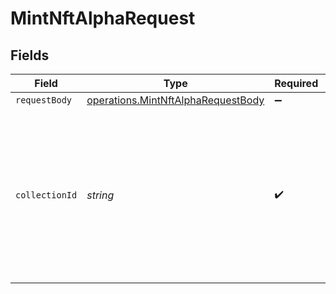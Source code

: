 # MintNftAlphaRequest


## Fields

| Field                                                                                                                                                                                                      | Type                                                                                                                                                                                                       | Required                                                                                                                                                                                                   | Description                                                                                                                                                                                                |
| ---------------------------------------------------------------------------------------------------------------------------------------------------------------------------------------------------------- | ---------------------------------------------------------------------------------------------------------------------------------------------------------------------------------------------------------- | ---------------------------------------------------------------------------------------------------------------------------------------------------------------------------------------------------------- | ---------------------------------------------------------------------------------------------------------------------------------------------------------------------------------------------------------- |
| `requestBody`                                                                                                                                                                                              | [operations.MintNftAlphaRequestBody](../../../sdk/models/operations/mintnftalpharequestbody.md)                                                                                                            | :heavy_minus_sign:                                                                                                                                                                                         | N/A                                                                                                                                                                                                        |
| `collectionId`                                                                                                                                                                                             | *string*                                                                                                                                                                                                   | :heavy_check_mark:                                                                                                                                                                                         | Every project can mint to their pre-built collections (with IDs 'default-solana' or 'default-polygon'),  or use the [`create-collection`](https://docs.crossmint.com/reference/create-collection) endpoint |